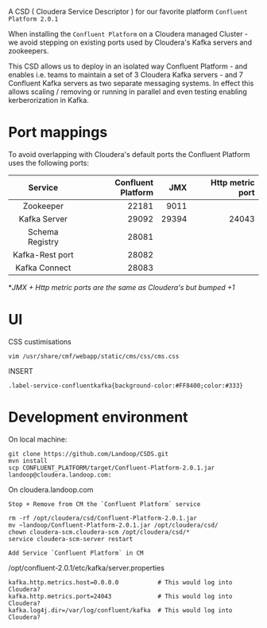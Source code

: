 A CSD ( Cloudera Service Descriptor ) for our favorite platform `Confluent Platform 2.0.1`

When installing the `Confluent Platform` on a Cloudera managed Cluster - we avoid stepping on existing
ports used by Cloudera's Kafka servers and zookeepers. 

This CSD allows us to deploy in an isolated way Confluent Platform - and enables i.e. teams to maintain a set of 3 Cloudera Kafka servers - and 7 Confluent Kafka servers as two separate messaging systems.
In effect this allows scaling / removing or running in parallel and even testing enabling kerberorization in Kafka.

# Port mappings

To avoid overlapping with Cloudera's default ports the Confluent Platform uses the following ports:

|       Service        | Confluent Platform |   JMX    | Http metric port |
| :------------------: | ------------------:| --------:| ----------------:|
| Zookeeper            |             22181  |     9011 |                  |
| Kafka Server         |             29092  |    29394 |            24043 | 
| Schema Registry      |             28081  |          |                  |
| Kafka-Rest port      |             28082  |          |                  |
| Kafka Connect        |             28083  |          |                  |

*_JMX + Http metric ports are the same as Cloudera's but bumped +1_

# UI 

CSS custimisations

    vim /usr/share/cmf/webapp/static/cms/css/cms.css

INSERT

    .label-service-confluentkafka{background-color:#FF8400;color:#333}

# Development environment

On local machine:

    git clone https://github.com/Landoop/CSDS.git
    mvn install
    scp CONFLUENT_PLATFORM/target/Confluent-Platform-2.0.1.jar landoop@cloudera.landoop.com:

On cloudera.landoop.com

    Stop + Remove from CM the `Confluent Platform` service

    rm -rf /opt/cloudera/csd/Confluent-Platform-2.0.1.jar
    mv ~landoop/Confluent-Platform-2.0.1.jar /opt/cloudera/csd/
    chown cloudera-scm.cloudera-scm /opt/cloudera/csd/*
    service cloudera-scm-server restart

    Add Service `Confluent Platform` in CM
    
    
    
/opt/confluent-2.0.1/etc/kafka/server.properties
    
    kafka.http.metrics.host=0.0.0.0           # This would log into Cloudera?
    kafka.http.metrics.port=24043             # This would log into Cloudera?
    kafka.log4j.dir=/var/log/confluent/kafka  # This would log into Cloudera?